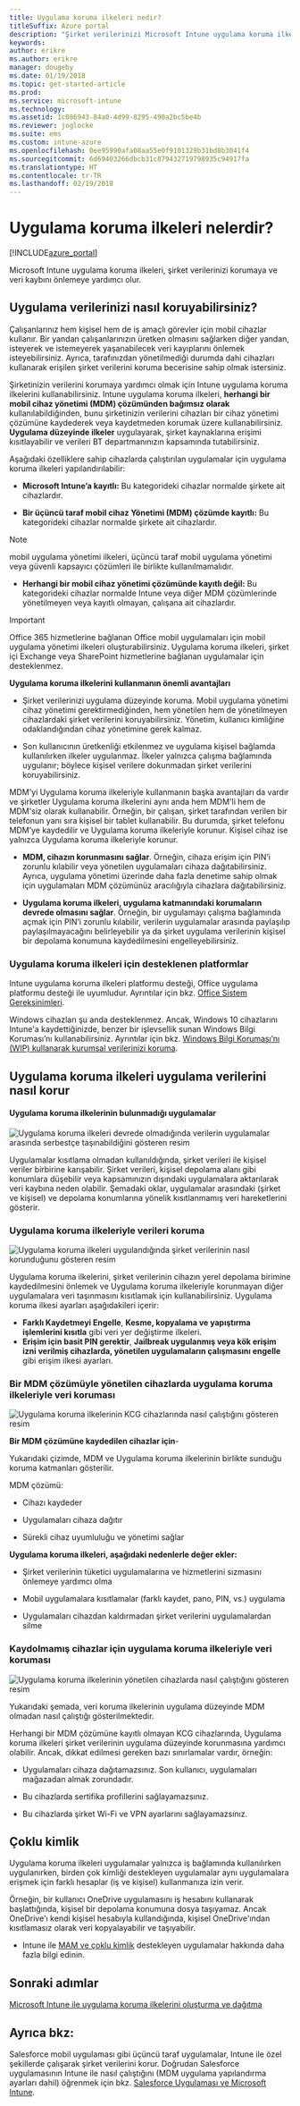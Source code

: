 ```yaml
---
title: Uygulama koruma ilkeleri nedir?
titleSuffix: Azure portal
description: "Şirket verilerinizi Microsoft Intune uygulama koruma ilkeleriyle korumayı öğrenin.\""
keywords: 
author: erikre
ms.author: erikre
manager: dougeby
ms.date: 01/19/2018
ms.topic: get-started-article
ms.prod: 
ms.service: microsoft-intune
ms.technology: 
ms.assetid: 1c086943-84a0-4d99-8295-490a2bc5be4b
ms.reviewer: joglocke
ms.suite: ems
ms.custom: intune-azure
ms.openlocfilehash: 0ee95990afa08aa55e0f9101329b31bd8b3041f4
ms.sourcegitcommit: 6d69403266dbcb31c879432719798935c94917fa
ms.translationtype: HT
ms.contentlocale: tr-TR
ms.lasthandoff: 02/19/2018
---
```

# <a name="what-are-app-protection-policies"></a>Uygulama koruma ilkeleri nelerdir?


[!INCLUDE[azure_portal](./includes/azure_portal.md)]

Microsoft Intune uygulama koruma ilkeleri, şirket verilerinizi korumaya ve veri kaybını önlemeye yardımcı olur.

## <a name="how-you-can-protect-app-data"></a>Uygulama verilerinizi nasıl koruyabilirsiniz?
Çalışanlarınız hem kişisel hem de iş amaçlı görevler için mobil cihazlar kullanır.  Bir yandan çalışanlarınızın üretken olmasını sağlarken diğer yandan, isteyerek ve istemeyerek yaşanabilecek veri kayıplarını önlemek isteyebilirsiniz.  Ayrıca, tarafınızdan yönetilmediği durumda dahi cihazları kullanarak erişilen şirket verilerini koruma becerisine sahip olmak istersiniz.

Şirketinizin verilerini korumaya yardımcı olmak için Intune uygulama koruma ilkelerini kullanabilirsiniz. Intune uygulama koruma ilkeleri, **herhangi bir mobil cihaz yönetimi (MDM) çözümünden bağımsız olarak** kullanılabildiğinden, bunu şirketinizin verilerini cihazları bir cihaz yönetimi çözümüne kaydederek veya kaydetmeden korumak üzere kullanabilirsiniz. **Uygulama düzeyinde ilkeler** uygulayarak, şirket kaynaklarına erişimi kısıtlayabilir ve verileri BT departmanınızın kapsamında tutabilirsiniz.

Aşağıdaki özelliklere sahip cihazlarda çalıştırılan uygulamalar için uygulama koruma ilkeleri yapılandırılabilir:

- **Microsoft Intune’a kayıtlı:** Bu kategorideki cihazlar normalde şirkete ait cihazlardır.

-   **Bir üçüncü taraf mobil cihaz Yönetimi (MDM) çözümde kayıtlı:**   Bu kategorideki cihazlar normalde şirkete ait cihazlardır.

  > [!NOTE]
  > mobil uygulama yönetimi ilkeleri, üçüncü taraf mobil uygulama yönetimi veya güvenli kapsayıcı çözümleri ile birlikte kullanılmamalıdır.

-   **Herhangi bir mobil cihaz yönetimi çözümünde kayıtlı değil:** Bu kategorideki cihazlar normalde Intune veya diğer MDM çözümlerinde yönetilmeyen veya kayıtlı olmayan, çalışana ait cihazlardır.

> [!IMPORTANT]
> Office 365 hizmetlerine bağlanan Office mobil uygulamaları için mobil uygulama yönetimi ilkeleri oluşturabilirsiniz. Uygulama koruma ilkeleri, şirket içi Exchange veya SharePoint hizmetlerine bağlanan uygulamalar için desteklenmez.

**Uygulama koruma ilkelerini kullanmanın önemli avantajları**

-   Şirket verilerinizi uygulama düzeyinde koruma.  Mobil uygulama yönetimi cihaz yönetimi gerektirmediğinden, hem yönetilen hem de yönetilmeyen cihazlardaki şirket verilerini koruyabilirsiniz. Yönetim, kullanıcı kimliğine odaklandığından cihaz yönetimine gerek kalmaz.

-   Son kullanıcının üretkenliği etkilenmez ve uygulama kişisel bağlamda kullanılırken ilkeler uygulanmaz.  İlkeler yalnızca çalışma bağlamında uygulanır; böylece kişisel verilere dokunmadan şirket verilerini koruyabilirsiniz.

MDM'yi Uygulama koruma ilkeleriyle kullanmanın başka avantajları da vardır ve şirketler Uygulama koruma ilkelerini aynı anda hem MDM'li hem de MDM'siz olarak kullanabilir. Örneğin, bir çalışan, şirket tarafından verilen bir telefonun yanı sıra kişisel bir tablet kullanabilir.  Bu durumda, şirket telefonu MDM’ye kaydedilir ve Uygulama koruma ilkeleriyle korunur. Kişisel cihaz ise yalnızca Uygulama koruma ilkeleriyle korunur.

- **MDM, cihazın korunmasını sağlar**.  Örneğin, cihaza erişim için PIN’i zorunlu kılabilir veya yönetilen uygulamaları cihaza dağıtabilirsiniz. Ayrıca, uygulama yönetimi üzerinde daha fazla denetime sahip olmak için uygulamaları MDM çözümünüz aracılığıyla cihazlara dağıtabilirsiniz.

- **Uygulama koruma ilkeleri, uygulama katmanındaki korumaların devrede olmasını sağlar**. Örneğin, bir uygulamayı çalışma bağlamında açmak için PIN’i zorunlu kılabilir, verilerin uygulamalar arasında paylaşılıp paylaşılmayacağını belirleyebilir ya da şirket uygulama verilerinin kişisel bir depolama konumuna kaydedilmesini engelleyebilirsiniz.


### <a name="supported-platforms-for-app-protection-polices"></a>Uygulama koruma ilkeleri için desteklenen platformlar
Intune uygulama koruma ilkeleri platformu desteği, Office uygulama platformu desteği ile uyumludur. Ayrıntılar için bkz. [Office Sistem Gereksinimleri](https://products.office.com/en-US/office-system-requirements).

Windows cihazları şu anda desteklenmez. Ancak, Windows 10 cihazlarını Intune'a kaydettiğinizde, benzer bir işlevsellik sunan Windows Bilgi Koruması’nı kullanabilirsiniz. Ayrıntılar için bkz. [Windows Bilgi Koruması’nı (WIP) kullanarak kurumsal verilerinizi koruma](https://technet.microsoft.com/itpro/windows/keep-secure/protect-enterprise-data-using-wip).
##  <a name="how-app-protection-policies-protect-app-data"></a>Uygulama koruma ilkeleri uygulama verilerini nasıl korur

####  <a name="apps-without-app-protection-policies"></a>Uygulama koruma ilkelerinin bulunmadığı uygulamalar

![Uygulama koruma ilkeleri devrede olmadığında verilerin uygulamalar arasında serbestçe taşınabildiğini gösteren resim](./media/apps-without-protection-policies.png)

Uygulamalar kısıtlama olmadan kullanıldığında, şirket verileri ile kişisel veriler birbirine karışabilir.  Şirket verileri, kişisel depolama alanı gibi konumlara düşebilir veya kapsamınızın dışındaki uygulamalara aktarılarak veri kaybına neden olabilir. Şemadaki oklar, uygulamalar arasındaki (şirket ve kişisel) ve depolama konumlarına yönelik kısıtlanmamış veri hareketlerini gösterir.


### <a name="data-protection-with-app-protection-policies"></a>Uygulama koruma ilkeleriyle verileri koruma

![Uygulama koruma ilkeleri uygulandığında şirket verilerinin nasıl korunduğunu gösteren resim ](./media/apps-with-protection-policies.png)


Uygulama koruma ilkelerini, şirket verilerinin cihazın yerel depolama birimine kaydedilmesini önlemek ve Uygulama koruma ilkeleriyle korunmayan diğer uygulamalara veri taşınmasını kısıtlamak için kullanabilirsiniz. Uygulama koruma ilkesi ayarları aşağıdakileri içerir:
- **Farklı Kaydetmeyi Engelle**, **Kesme, kopyalama ve yapıştırma işlemlerini kısıtla** gibi veri yer değiştirme ilkeleri.
- **Erişim için basit PIN gerektir**, **Jailbreak uygulanmış veya kök erişim izni verilmiş cihazlarda, yönetilen uygulamaların çalışmasını engelle** gibi erişim ilkesi ayarları.

### <a name="data-protection-with-app-protection-policies-on-devices-managed-by-a-mdm-solution"></a>Bir MDM çözümüyle yönetilen cihazlarda uygulama koruma ilkeleriyle veri koruması

![Uygulama koruma ilkelerinin KCG cihazlarında nasıl çalıştığını gösteren resim](./media/app-protection-policies-with-mdm.png)

**Bir MDM çözümüne kaydedilen cihazlar için**-

Yukarıdaki çizimde, MDM ve Uygulama koruma ilkelerinin birlikte sunduğu koruma katmanları gösterilir.

MDM çözümü:

-   Cihazı kaydeder

-   Uygulamaları cihaza dağıtır

-   Sürekli cihaz uyumluluğu ve yönetimi sağlar

**Uygulama koruma ilkeleri, aşağıdaki nedenlerle değer ekler:**

-   Şirket verilerinin tüketici uygulamalarına ve hizmetlerini sızmasını önlemeye yardımcı olma

-   Mobil uygulamalara kısıtlamalar (farklı kaydet, pano, PIN, vs.) uygulama

-   Uygulamaları cihazdan kaldırmadan şirket verilerini uygulamalardan silme


### <a name="data-protection-with-app-protection-policies-for-devices-without-enrollment"></a>Kaydolmamış cihazlar için uygulama koruma ilkeleriyle veri koruması

![Uygulama koruma ilkelerinin yönetilen cihazlarda nasıl çalıştığını gösteren resim](./media/app-protection-policies-without-mdm.png)

Yukarıdaki şemada, veri koruma ilkelerinin uygulama düzeyinde MDM olmadan nasıl çalıştığı gösterilmektedir.

Herhangi bir MDM çözümüne kayıtlı olmayan KCG cihazlarında, Uygulama koruma ilkeleri şirket verilerinin uygulama düzeyinde korunmasına yardımcı olabilir.
Ancak, dikkat edilmesi gereken bazı sınırlamalar vardır, örneğin:

-   Uygulamaları cihaza dağıtamazsınız.  Son kullanıcı, uygulamaları mağazadan almak zorundadır.

-   Bu cihazlarda sertifika profillerini sağlayamazsınız.

-   Bu cihazlarda şirket Wi-Fi ve VPN ayarlarını sağlayamazsınız.


## <a name="multi-identity"></a>Çoklu kimlik

Uygulama koruma ilkeleri uygulamalar yalnızca iş bağlamında kullanılırken uygulanırken, birden çok kimliği destekleyen uygulamalar aynı uygulamalara erişmek için farklı hesaplar (iş ve kişisel) kullanmanıza izin verir.

Örneğin, bir kullanıcı OneDrive uygulamasını iş hesabını kullanarak başlattığında, kişisel bir depolama konumuna dosya taşıyamaz. Ancak OneDrive'ı kendi kişisel hesabıyla kullandığında, kişisel OneDrive'ından kısıtlamasız olarak veri kopyalayabilir ve taşıyabilir.

- Intune ile [MAM ve çoklu kimlik](https://www.microsoft.com/cloud-platform/microsoft-intune-apps) destekleyen uygulamalar hakkında daha fazla bilgi edinin.

##  <a name="next-steps"></a>Sonraki adımlar

[Microsoft Intune ile uygulama koruma ilkelerini oluşturma ve dağıtma](app-protection-policies.md)

## <a name="see-also"></a>Ayrıca bkz:
Salesforce mobil uygulaması gibi üçüncü taraf uygulamalar, Intune ile özel şekillerde çalışarak şirket verilerini korur. Doğrudan Salesforce uygulamasının Intune ile nasıl çalıştığını (MDM uygulama yapılandırma ayarları dahil) öğrenmek için bkz. [Salesforce Uygulaması ve Microsoft Intune](https://gallery.technet.microsoft.com/Salesforce-App-and-Intune-c47d44ee/file/188000/1/Salesforce%20App%20and%20Intune%20for%20external.pdf).
